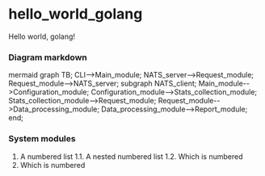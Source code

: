 # hello_world_golang
Hello world, golang!
### Diagram markdown
mermaid
graph TB; 
  CLI-->Main_module;
  NATS_server-->Request_module;
  Request_module-->NATS_server;
  subgraph NATS_client; 
    Main_module-->Configuration_module; 
    Configuration_module-->Stats_collection_module;
      Stats_collection_module-->Request_module;
      Request_module-->Data_processing_module;
      Data_processing_module-->Report_module;
end;

### System modules
1. A numbered list
    1.1. A nested numbered list
    1.2. Which is numbered
2. Which is numbered
